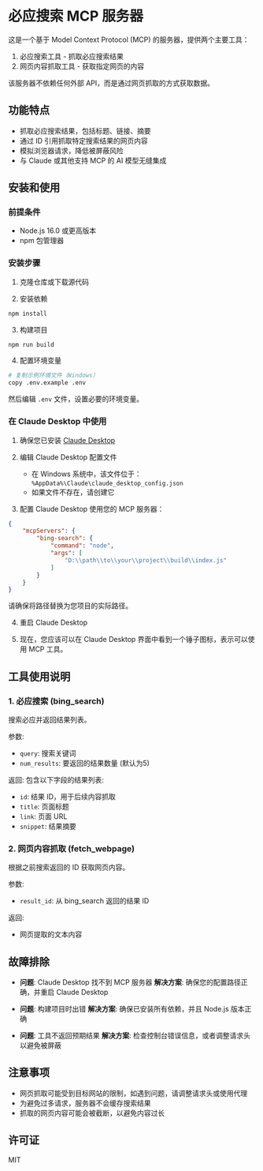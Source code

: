 # 必应搜索 MCP 服务器

这是一个基于 Model Context Protocol (MCP) 的服务器，提供两个主要工具：
1. 必应搜索工具 - 抓取必应搜索结果
2. 网页内容抓取工具 - 获取指定网页的内容

该服务器不依赖任何外部 API，而是通过网页抓取的方式获取数据。

## 功能特点

- 抓取必应搜索结果，包括标题、链接、摘要
- 通过 ID 引用抓取特定搜索结果的网页内容
- 模拟浏览器请求，降低被屏蔽风险
- 与 Claude 或其他支持 MCP 的 AI 模型无缝集成

## 安装和使用

### 前提条件

- Node.js 16.0 或更高版本
- npm 包管理器

### 安装步骤

1. 克隆仓库或下载源代码

2. 安装依赖
```bash
npm install
```

3. 构建项目
```bash
npm run build
```

4. 配置环境变量
```bash
# 复制示例环境文件（Windows）
copy .env.example .env
```
然后编辑 `.env` 文件，设置必要的环境变量。

### 在 Claude Desktop 中使用

1. 确保您已安装 [Claude Desktop](https://claude.ai/download)

2. 编辑 Claude Desktop 配置文件
   - 在 Windows 系统中，该文件位于：`%AppData%\Claude\claude_desktop_config.json`
   - 如果文件不存在，请创建它

3. 配置 Claude Desktop 使用您的 MCP 服务器：
```json
{
    "mcpServers": {
        "bing-search": {
            "command": "node",
            "args": [
                "D:\\path\\to\\your\\project\\build\\index.js"
            ]
        }
    }
}
```
请确保将路径替换为您项目的实际路径。

4. 重启 Claude Desktop

5. 现在，您应该可以在 Claude Desktop 界面中看到一个锤子图标，表示可以使用 MCP 工具。

## 工具使用说明

### 1. 必应搜索 (bing_search)

搜索必应并返回结果列表。

参数:
- `query`: 搜索关键词
- `num_results`: 要返回的结果数量 (默认为5)

返回:
包含以下字段的结果列表:
- `id`: 结果 ID，用于后续内容抓取
- `title`: 页面标题
- `link`: 页面 URL
- `snippet`: 结果摘要

### 2. 网页内容抓取 (fetch_webpage)

根据之前搜索返回的 ID 获取网页内容。

参数:
- `result_id`: 从 bing_search 返回的结果 ID

返回:
- 网页提取的文本内容

## 故障排除

- **问题**: Claude Desktop 找不到 MCP 服务器
  **解决方案**: 确保您的配置路径正确，并重启 Claude Desktop

- **问题**: 构建项目时出错
  **解决方案**: 确保已安装所有依赖，并且 Node.js 版本正确

- **问题**: 工具不返回预期结果
  **解决方案**: 检查控制台错误信息，或者调整请求头以避免被屏蔽

## 注意事项

- 网页抓取可能受到目标网站的限制，如遇到问题，请调整请求头或使用代理
- 为避免过多请求，服务器不会缓存搜索结果
- 抓取的网页内容可能会被截断，以避免内容过长

## 许可证

MIT 